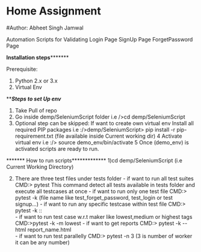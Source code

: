 # Home Assignment 
#Author: Abheet Singh Jamwal



Automation Scripts for Validating 
  Login Page
  SignUp Page
  ForgetPassword Page
  
  
  ****************Installation steps***********************
  
  Prerequisite:
  
  1) Python 2.x or 3.x
  2) Virtual Env
  
  *******Steps to set Up env*****
  1) Take Pull of repo 
  2) Go inside demp/SeleniumScript folder
  	i.e />cd demp/SeleniumScript
  3) Optional step can be skipped: If want to create own virtual env Install all required PIP packages
  	i.e 	:/>demp/SeleniumScript> pip install -r pip-requirement.txt (file available inside Current working dir)
  4 Activate  virtual env 
  	i.e :/> source demo_env/bin/activate <enter>
  5 Once (demo_env) is activated scripts are ready to run.
  
  ******* How to run scripts*************
  1)cd demp/SeleniumScript (i.e Current Working Directory)
  
  2) There are three test files under tests folder
  	- if want to run all test suites
  		CMD:> pytest <enter> This command detect all tests available in tests folder and execute all testcases at once
  	- if want to run only one test file
  	   	CMD:> pytest -k <Test file name> <enter> (file name like test_forget_password, test_login or test signup...)
  	- if want to run any specific testcase within test file
  		CMD:> pytest -k <Test file name>::<test Case method_name> <enter>  	 
  	- if want to run test case w.r.t maker like lowest,medium or highest tags
  		CMD:>pytest -k <Test file name> -m lowest <enter>
  	- if want to get reports
  		CMD:> pytest -k <Test file name> --html report_name.html <enter>		
  	- if want to run test parallelly
  		CMD:> pytest -n 3 (3 is number of worker it can be any number)
  			
  
